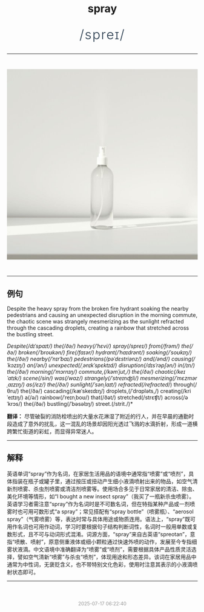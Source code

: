 <div align="center">

# spray

<div style="margin: 30px 0;">
<h1 style="font-size: 2.5em; font-weight: 300; letter-spacing: 2px; margin: 0; color: #2c3e50;">
/spreɪ/
</h1>
</div>

</div>

---

<div align="center" style="margin: 40px 0;">

![spray](images/spray.png)

</div>

---

## 例句

Despite the heavy spray from the broken fire hydrant soaking the nearby pedestrians and causing an unexpected disruption in the morning commute, the chaotic scene was strangely mesmerizing as the sunlight refracted through the cascading droplets, creating a rainbow that stretched across the bustling street.

*Despite(/dɪˈspaɪt/) the(/ðə/) heavy(/ˈhɛvi/) spray(/spreɪ/) from(/frəm/) the(/ðə/) broken(/ˈbroʊkən/) fire(/faɪər/) hydrant(/ˈhaɪdrənt/) soaking(/ˈsoʊkɪŋ/) the(/ðə/) nearby(/ˈnɪrˈbaɪ/) pedestrians(/pəˈdɛstriənz/) and(/ənd/) causing(/ˈkɔzɪŋ/) an(/ən/) unexpected(/ˌənɪkˈspɛktɪd/) disruption(/dɪsˈrəpʃən/) in(/ɪn/) the(/ðə/) morning(/ˈmɔrnɪŋ/) commute,(/kəmˈjut,/) the(/ðə/) chaotic(/keɪˈɑtɪk/) scene(/sin/) was(/wɑz/) strangely(/ˈstreɪnʤli/) mesmerizing(/ˈmɛzmərˌaɪzɪŋ/) as(/ɛz/) the(/ðə/) sunlight(/ˈsənˌlaɪt/) refracted(/refracted*/) through(/θru/) the(/ðə/) cascading(/kæˈskeɪdɪŋ/) droplets,(/ˈdrɑpləts,/) creating(/kriˈeɪtɪŋ/) a(/ə/) rainbow(/ˈreɪnˌboʊ/) that(/ðət/) stretched(/strɛʧt/) across(/əˈkrɔs/) the(/ðə/) bustling(/ˈbəsəlɪŋ/) street.(/strit./)*

**翻译：** 尽管破裂的消防栓喷出的大量水花淋湿了附近的行人，并在早晨的通勤时段造成了意外的扰乱，这一混乱的场景却因阳光透过飞溅的水滴折射，形成一道横跨繁忙街道的彩虹，而显得异常迷人。

---

## 解释

英语单词“spray”作为名词，在家居生活用品的语境中通常指“喷雾”或“喷剂”，具体指装在瓶子或罐子里，通过按压或扭动产生细小液滴喷射出来的物品，如空气清新剂喷雾、杀虫剂喷雾或清洁剂喷雾等。使用场合多见于日常家居的清洁、除虫、美化环境等情形，如“I bought a new insect spray”（我买了一瓶新杀虫喷雾）。英语学习者需注意“spray”作为名词时是不可数名词，但在特指某种产品或一剂喷雾时也可用可数形式“a spray”；常见搭配有“spray bottle”（喷雾瓶）、“aerosol spray”（气雾喷雾）等，表达时常与具体用途或物质连用。语法上，“spray”既可用作名词也可用作动词，学习时要根据句子结构判断词性，名词时一般用单数或复数形式，且不可与动词形式混淆。词源方面，“spray”来自古英语“spreotan”，意指“喷散、喷射”，原意侧重液体或细小颗粒通过快速外喷的动作，发展至今专指细雾状液滴。中文语境中准确翻译为“喷雾”或“喷剂”，需要根据具体产品性质灵活选择，譬如空气清新“喷雾”与杀虫“喷剂”，体现用途和形态差异。该词在家居用品中通常为中性词，无褒贬含义，也不带特别文化色彩，使用时注意其表示的小液滴喷射状态即可。


---

<div align="center" style="margin-top: 50px;">
<small style="color: #999; font-size: 0.9em;">2025-07-17 06:22:40</small>
</div>
